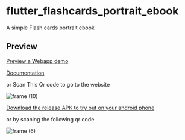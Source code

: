 # flutter_flashcards_portrait_ebook

A simple Flash cards portrait ebook

## Preview

[Preview a Webapp demo](https://flutter-flashcards-portrait-ebook.codemagic.app/) 

[Documentation](https://iwilfried.github.io/Flutter-Flashcards-Portrait-eBook)

or Scan This Qr code to go to the website 

![frame (10)](https://s3-us-west-2.amazonaws.com/secure.notion-static.com/94d96c6d-faae-4cd4-b5da-7f55386d4305/Untitled.png)


[Download the release APK to try out on your android phone](https://install.appcenter.ms/users/momenamiin/apps/flashcard_portrait/distribution_groups/public) 

or by scaning the following qr code 

![frame (6)](https://user-images.githubusercontent.com/18642838/149027742-92212f61-8fa1-414c-900c-ad8b91ec63a0.png)
